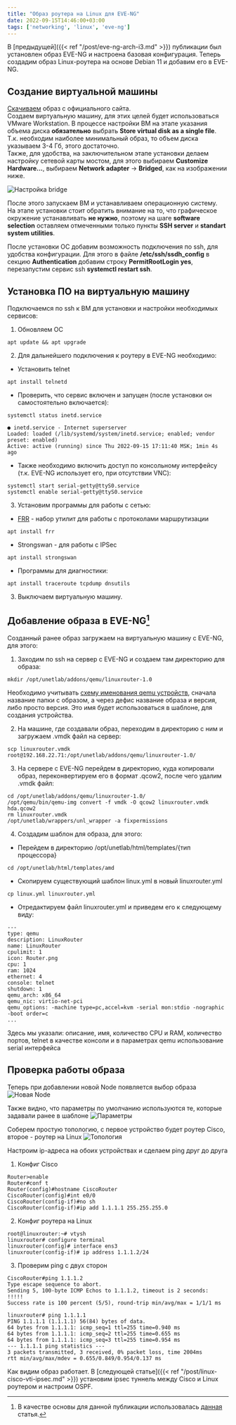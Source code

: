 ```yaml
---
title: "Образ роутера на Linux для EVE-NG"
date: 2022-09-15T14:46:00+03:00
tags: ['networking', 'linux', 'eve-ng']
---
```


В [предыдущей]({{< ref "/post/eve-ng-arch-i3.md" >}}) публикации был установлен образ EVE-NG и настроена базовая конфигурация. Теперь создадим образ Linux-роутера на основе Debian 11 и добавим его в EVE-NG.   

## Создание виртуальной машины

[Скачиваем](https://cdimage.debian.org/debian-cd/current/amd64/bt-cd/) образ с официального сайта.  
Создаем виртуальную машину, для этих целей будет использоваться VMware Workstation. 
В процессе настройки ВМ на этапе указания объема диска **обязательно** выбрать **Store virtual disk as a single file**.  
Т.к. необходим наиболее минимальный образ, то объем диска указываем 3-4 Гб, этого достаточно.  
Также, для удобства, на заключительном этапе установки делаем настройку сетевой карты мостом, для этого выбираем **Customize Hardware...**, выбираем **Network adapter** -> **Bridged**, как на изображении ниже.  

![Настройка bridge](/img/vmware-bridge.png)

После этого запускаем ВМ и устанавливаем операционную систему.  
На этапе установки стоит обратить внимание на то, что графическое окружение устанавливать **не нужно**, поэтому на шаге **software selection** оставляем отмеченными только пункты **SSH server** и **standart system utilities**.

После установки ОС добавим возможность подключения по ssh, для удобства конфигурации. Для этого в файле **/etc/ssh/ssdh_config** в секцию **Authentication** добавим строку **PermitRootLogin yes**, перезапустим сервис ssh **systemctl restart ssh**.  

## Установка ПО на виртуальную машину

Подключаемся по ssh к ВМ для установки и настройки необходимых сервисов:
1. Обновляем ОС
```
apt update && apt upgrade
```
2. Для дальнейшего подключения к роутеру в EVE-NG необходимо:
- Установить telnet 
```
apt install telnetd
```
- Проверить, что сервис включен и запущен (после установки он самостоятельно включается):
```
systemctl status inetd.service
```
```
● inetd.service - Internet superserver
Loaded: loaded (/lib/systemd/system/inetd.service; enabled; vendor preset: enabled)
Active: active (running) since Thu 2022-09-15 17:11:40 MSK; 1min 4s ago
```
- Также необходимо включить доступ по консольному интерфейсу (т.к. EVE-NG использует его, при отсутствии VNC):
```
systemctl start serial-getty@ttyS0.service  
systemctl enable serial-getty@ttyS0.service
```
3. Установим программы для работы с сетью:
- [FRR](https://frrouting.org/) - набор утилит для работы с протоколами маршрутизации
```
apt install frr
```
- Strongswan - для работы с IPSec
```
apt install strongswan
```
- Программы для диагностики:
```
apt install traceroute tcpdump dnsutils
```
3. Выключаем виртуальную машину.

## Добавление образа в EVE-NG[^1]

Созданный ранее образ загружаем на виртуальную машину с EVE-NG, для этого:
1. Заходим по ssh на сервер с EVE-NG и создаем там директорию для образа:
```
mkdir /opt/unetlab/addons/qemu/linuxrouter-1.0
```
Необходимо учитывать [схему именования qemu устройств](https://www.eve-ng.net/index.php/documentation/qemu-image-namings/), сначала название папки с образом, а через дефис название образа и версия, либо просто версия. Это имя будет использоваться в шаблоне, для создания устройства.  

2. На машине, где создавали образ, переходим в директорию с ним и загружаем .vmdk файл на сервер:
```
scp linuxrouter.vmdk root@192.168.22.71:/opt/unetlab/addons/qemu/linuxrouter-1.0/
```
3. На сервере с EVE-NG перейдем в директорию, куда копировали образ, переконвертируем его в формат .qcow2, после чего удалим .vmdk файл:
```
cd /opt/unetlab/addons/qemu/linuxrouter-1.0/  
/opt/qemu/bin/qemu-img convert -f vmdk -O qcow2 linuxrouter.vmdk hda.qcow2  
rm linuxrouter.vmdk
/opt/unetlab/wrappers/unl_wrapper -a fixpermissions
```
4. Создадим шаблон для образа, для этого:
- Перейдем в директорию /opt/unetlab/html/templates/{тип процессора}
```
cd /opt/unetlab/html/templates/amd
```
- Скопируем существующий шаблон linux.yml в новый linuxrouter.yml
```
cp linux.yml linuxrouter.yml
```
- Отредактируем файл linuxrouter.yml и приведем его к следующему виду: 
```
---
type: qemu
description: LinuxRouter
name: LinuxRouter
cpulimit: 1
icon: Router.png
cpu: 1
ram: 1024
ethernet: 4
console: telnet
shutdown: 1
qemu_arch: x86_64
qemu_nic: virtio-net-pci
qemu_options: -machine type=pc,accel=kvm -serial mon:stdio -nographic -boot order=c
...
```

Здесь мы указали: описание, имя, количество CPU и RAM, количество портов, telnet в качестве консоли и в параметрах qemu использование serial интерфейса

## Проверка работы образа

Теперь при добавлении новой Node появляется выбор образа  
![Новая Node](/img/eve-ng-add-linuxrouter.png)

Также видно, что параметры по умолчанию используются те, которые задавали ранее в шаблоне
![Параметры](/img/eve-ng-linuxrouter-template.png)

Соберем простую топологию, с первое устройство будет роутер Cisco, второе - роутер на Linux
![Топология](/img/eve-ng-linuxrouter-topology.png)

Настроим ip-адреса на обоих устройствах и сделаем ping друг до друга  

1. Конфиг Cisco
```
Router>enable
Router#conf t
Router(config)#hostname CiscoRouter
CiscoRouter(config)#int e0/0
CiscoRouter(config-if)#no sh
CiscoRouter(config-if)#ip add 1.1.1.1 255.255.255.0
```
2. Конфиг роутера на Linux
```
root@linuxrouter:~# vtysh
linuxrouter# configure terminal
linuxrouter(config)# interface ens3
linuxrouter(config-if)# ip address 1.1.1.2/24
```
3. Проверим ping с двух сторон
```
CiscoRouter#ping 1.1.1.2
Type escape sequence to abort.
Sending 5, 100-byte ICMP Echos to 1.1.1.2, timeout is 2 seconds:
!!!!!
Success rate is 100 percent (5/5), round-trip min/avg/max = 1/1/1 ms
```
```
linuxrouter# ping 1.1.1.1
PING 1.1.1.1 (1.1.1.1) 56(84) bytes of data.
64 bytes from 1.1.1.1: icmp_seq=1 ttl=255 time=0.940 ms
64 bytes from 1.1.1.1: icmp_seq=2 ttl=255 time=0.655 ms
64 bytes from 1.1.1.1: icmp_seq=3 ttl=255 time=0.954 ms
--- 1.1.1.1 ping statistics ---
3 packets transmitted, 3 received, 0% packet loss, time 2004ms
rtt min/avg/max/mdev = 0.655/0.849/0.954/0.137 ms
```

Как видим образ работает. В [следующей статье]({{< ref "/post/linux-cisco-vti-ipsec.md" >}}) установим ipsec туннель между Cisco и Linux роутером и настроим OSPF.

[^1]: В качестве основы для данной публикации использовалась [данная](https://www.brianlinkletter.com/2017/03/build-custom-linux-router-image-unetlab-eve-ng-network-emulators/) статья.
